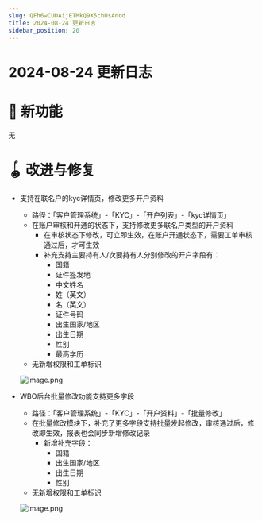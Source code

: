 ```yaml
---
slug: QFh6wCUDAijETMkQ9X5chUsAnod
title: 2024-08-24 更新日志
sidebar_position: 20
---
```



# 2024-08-24 更新日志


# 🎉 新功能


无


# 🪀 改进与修复

- 支持在联名户的kyc详情页，修改更多开户资料
    - 路径：「客户管理系统」-「KYC」-「开户列表」-「kyc详情页」
    - 在账户审核和开通的状态下，支持修改更多联名户类型的开户资料
        - 在审核状态下修改，可立即生效，在账户开通状态下，需要工单审核通过后，才可生效
        - 补充支持主要持有人/次要持有人分别修改的开户字段有：
            - 国籍
            - 证件签发地
            - 中文姓名
            - 姓（英文）
            - 名（英文）
            - 证件号码
            - 出生国家/地区
            - 出生日期
            - 性别
            - 最高学历
    - 无新增权限和工单标识

    ![image.png](/assets/5b2ba4a7e7b334305534b7f264cdff74.png)

- WBO后台批量修改功能支持更多字段
    - 路径：「客户管理系统」-「KYC」-「开户资料」-「批量修改」
    - 在批量修改模块下，补充了更多字段支持批量发起修改，审核通过后，修改即生效，报表也会同步新增修改记录
        - 新增补充字段：
            - 国籍
            - 出生国家/地区
            - 出生日期
            - 性别
    - 无新增权限和工单标识

    ![image.png](/assets/5ce12f798ce157a2a8e9f4699db65a37.png)


